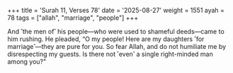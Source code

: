 +++
title = 'Surah 11, Verses 78'
date = '2025-08-27'
weight = 1551
ayah = 78
tags = ["allah", "marriage", "people"]
+++

And ˹the men of˺ his people—who were used to shameful deeds—came to him rushing. He pleaded, “O my people! Here are my daughters ˹for marriage˺—they are pure for you. So fear Allah, and do not humiliate me by disrespecting my guests. Is there not ˹even˺ a single right-minded man among you?”